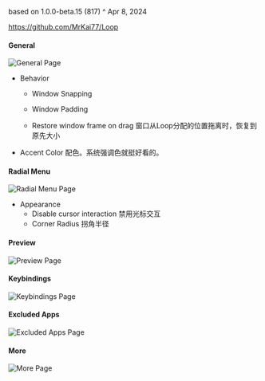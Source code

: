 
based on 1.0.0-beta.15 (817) ^ Apr 8, 2024

https://github.com/MrKai77/Loop
#### General
![General Page](general.png)
* Behavior
	* Window Snapping
	  
	* Window Padding
	  
	* Restore window frame on drag
	  窗口从Loop分配的位置拖离时，恢复到原先大小
* Accent Color
  配色。系统强调色就挺好看的。
#### Radial Menu
![Radial Menu Page](radial_menu.png)
* Appearance
	* Disable cursor interaction
	  禁用光标交互
	* Corner Radius
	  拐角半径
#### Preview
![Preview Page](preview.png)
#### Keybindings
![Keybindings Page](keybindings.png)
#### Excluded Apps
![Excluded Apps Page](excluded_apps.png)
#### More
![More Page](more.png)